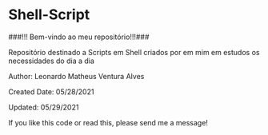 # Shell-Script

###!!! Bem-vindo ao meu repositório!!!###

Repositório destinado a Scripts em Shell criados por em mim em estudos os necessidades do dia a dia

Author: Leonardo Matheus Ventura Alves

Created Date: 05/28/2021

Updated: 05/29/2021

If you like this code or read this, please send me a message!
